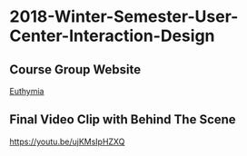 # 2018-Winter-Semester-User-Center-Interaction-Design
## Course Group Website
[Euthymia](http://2018uxid2.strikingly.com/)
## Final Video Clip with Behind The Scene
https://youtu.be/ujKMsIpHZXQ

